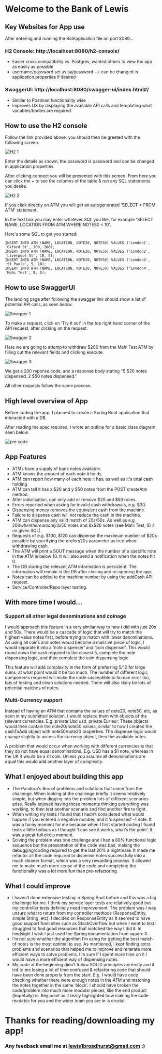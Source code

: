 # Welcome to the Bank of Lewis

## Key Websites for App use

After entering and running the BolApplication file on port 8080...

### H2 Console: http://localhost:8080/h2-console/
- Easier cross compatibility vs. Postgres, wanted others to view the app as easily as possible
- username/password set as sa/password --> can be changed in application.properties if desired

### SwaggerUI: http://localhost:8080/swagger-ui/index.html#/
- Similar to Postman functionality wise
- Improves UX by displaying the available API calls and templating what variables/bodies are required

## How to use the H2 console

Follow the link provided above, you should then be greeted with the following screen.

![H2 1](https://user-images.githubusercontent.com/95776633/199006917-1b6d1435-36e4-4dcf-9f94-cc3b7f96ffd0.jpg)

Enter the details as shown, the password is password and can be changed in application.properties.

After clicking connect you will be presented with this screen.
From here you can click the + to see the columns of the table & run any SQL statements you desire.

![H2 2](https://user-images.githubusercontent.com/95776633/199006946-0570939f-dcd8-4ac3-887d-169a5b8b32a7.jpg)

If you click directly on ATM you will get an autogenerated 'SELECT * FROM ATM' statement.

In the text box you may enter whatever SQL you like, for example 'SELECT NAME, LOCATION FROM ATM WHERE NOTE50 < 10'.

Here's some SQL to get you started:

```
INSERT INTO ATM (NAME, LOCATION, NOTE20, NOTE50) VALUES ('London1', 'Oxford St', 100, 200);
INSERT INTO ATM (NAME, LOCATION, NOTE20, NOTE50) VALUES ('London2', 'Liverpool St', 10, 5);
INSERT INTO ATM (NAME, LOCATION, NOTE20, NOTE50) VALUES ('London3', 'St Pauls', 5, 10);
INSERT INTO ATM (NAME, LOCATION, NOTE20, NOTE50) VALUES ('London4', 'Mahi Test', 8, 3);
```

## How to use SwaggerUI

The landing page after following the swagger link should show a list of potential API calls, as seen below.

![Swagger 1](https://user-images.githubusercontent.com/95776633/199007316-dbdfe8ac-c4ea-4435-8bb3-7ed4f1a00122.png)

To make a request, click on 'Try it out' in the top right hand corner of the API request, after clicking on the request.

![Swagger 2](https://user-images.githubusercontent.com/95776633/199007655-4bf77a90-08fb-4985-a01e-c5753824a70a.png)

Here we are going to attemp to withdraw $200 from the Mahi Test ATM by filling out the relevant fields and clicking execute.

![Swagger 3](https://user-images.githubusercontent.com/95776633/199008328-d55d8547-28e7-45f2-a328-7b000ee17a5f.png)

We get a 200 reponse code, and a response body stating "5 $20 notes dispensed. 2 $50 notes dispensed."

All other requests follow the same process.

## High level overview of App

Before coding the app, I planned to create a Spring Boot application that interacted with a DB.

After reading the spec required, I wrote an outline for a basic class diagram, seen below.

![pre code](https://user-images.githubusercontent.com/95776633/199010137-11551097-33b8-43ac-9499-58d846383250.png)

## App Features
- ATMs have a supply of bank notes available.
- ATM knows the amount of each note it holds.
- ATM can report how many of each note it has, as well as it's total cash holding.
- ATM can tell it has x $20 and y $50 notes from the POST createAtm method.
- After initialisation, can only add or remove $20 and $50 notes.
- Errors reported when asking for invalid cash withdrawals, e.g. $30.
- Dispensing money removes the equivalent cash from the machine.
- Failure to dispense cash will not reduce the cash in the machine.
- ATM can dispense any valid match of $20s/$50s. As well as e.g. $200 when there are only 3x$50 notes and 8x$20 notes (see Mahi Test, ID 4 on given SQL).
- Requests of e.g. $100, $120 can dispense the maximum number of $20s possible by specifying the prefers20s parameter as true when withdrawing cash.
- The ATM will print a SOUT message when the number of a specific note in the ATM is below 10. It will also send a notification when the notes hit 0.
- The DB storing the relevant ATM information is persistent. The information will remain in the DB after closing and re-opening the app.
- Notes can be added to the machine number by using the addCash API request.
- Service/Controller/Repo layer testing.

## With more time I would...

### Support all other legal denominations and coinage
I would approach this feature in a very similar way to how I did with just 20s and 50s. There would be a cascade of logic that will try to match the highest value notes first, before trying to match with lower denominations. As using all coins and notes would become a massive piece of logic, I would separate it into a ‘note dispenser’ and ‘coin dispenser’. This would round down the cash required to the closest 5, complete the note dispensing logic, and then complete the coin dispensing logic.

This feature will add complexity in the form of preferring $5/$10 for large sums, at what point would it be too much. The number of different logic components required will make the code susceptible to human error too, lots of testing and clean solutions needed. There will also likely be lots of potential matches of notes.


### Multi-Currency support
Instead of having an ATM that contains the values of note20, note50, etc, as seen in my submitted solution, I would replace them with objects of the relevant currencies. E.g. private Usd usd, private Eur eur. These objects would then contain the note20/note50 values, similar to how I created the cashToAdd object with note50/note20 properties. The dispense logic would change slightly to access the currency object, then the available notes. 

A problem that would occur when working with different currencies is that they do not have equal denominations. E.g. USD has a $1 note, whereas in the UK it would be a £1 coin. Unless you assume all denominations are equal this would add another layer of complexity. 

## What I enjoyed about building this app

- The Pandora's Box of problems and solutions that come from the challenge. When looking at the challenge briefly it seems relatively simple, but when digging into the problem lots of different scenarios arise. Really enjoyed having those moments thinking everything was working, to then test another scenario and find another fire to fight.
- When writing my tests I found that I hadn’t considered what would happen if you entered a negative number, and it ‘dispensed’ -1 note. It was a funny moment for me because when I first started coding I found tests a little tedious as I thought ‘I can see it works, what’s the point’. It was a great full circle moment.
- Solving the problem was one challenge and I had a 80% functional logic sequence but the presentation of the code was bad, making the debugging/coding required to get the last 20% a nightmare. It made me refactor all the code required to dispense notes successfully into a much cleaner format, which was a very rewarding process. It allowed me to make much more sense of the code and completing the functionality was a lot more fun than pre-refactoring.

## What I could improve 

- I haven’t done extensive testing in Spring Boot before and this was a big challenge for me. I think my service layer tests are relatively good but my controller tests definitely need improvement. The problem was I was unsure what to return from my controller methods (ResponseEntity, simple String, etc). I decided on ResponseEntity as it seemed to have good support from sites such as StackOverflow but when I went to test I struggled to find good resources that matched the way I did it. In hindsight I wish I just used the Spring documentation from square 0.
- I’m not sure whether the algorithm I’m using for getting the best match of notes is the most optimal to use. As mentioned, I kept finding extra problems and scenarios that helped me to improve and reiterate more efficient ways to solve problems. I’m sure if I spent more time on it I would have a more efficient way of dispensing notes.
- My code at the beginning didn’t follow SOLID principles correctly and it led to me losing a lot of time confused & refactoring code that should have been done properly from the start. E.g. I would have code checking whether there were enough notes in the ATM and matching the notes together in the same ‘block’. I should have broken the code/problem into much more modular pieces, like the end product (hopefully) is. Key point as it really highlighted how making the code readable for you and the wider team you are in is crucial.

# Thanks for reading/downloading my app!
### Any feedback email me at lewis1broadhurst@gmail.com :)
